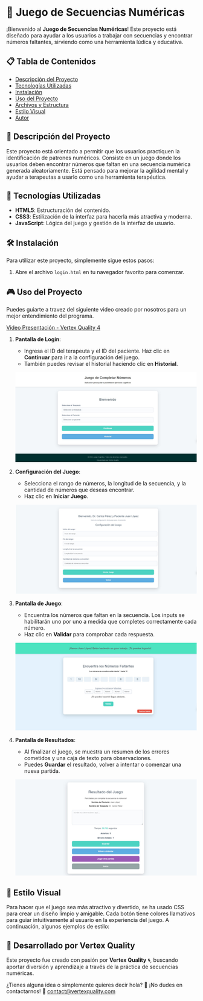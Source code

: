 # 🧩 Juego de Secuencias Numéricas

¡Bienvenido al **Juego de Secuencias Numéricas**! Este proyecto está diseñado para ayudar a los usuarios a trabajar con secuencias y encontrar números faltantes, sirviendo como una herramienta lúdica y educativa.

## 📋 Tabla de Contenidos
- [Descripción del Proyecto](#descripcion-del-proyecto)
- [Tecnologías Utilizadas](#tecnologias-utilizadas)
- [Instalación](#instalacion)
- [Uso del Proyecto](#uso-del-proyecto)
- [Archivos y Estructura](#archivos-y-estructura)
- [Estilo Visual](#estilo-visual)
- [Autor](#autor)

## 📖 Descripción del Proyecto <a name="descripcion-del-proyecto"></a>
Este proyecto está orientado a permitir que los usuarios practiquen la identificación de patrones numéricos. Consiste en un juego donde los usuarios deben encontrar números que faltan en una secuencia numérica generada aleatoriamente. Está pensado para mejorar la agilidad mental y ayudar a terapeutas a usarlo como una herramienta terapéutica.

## 🚀 Tecnologías Utilizadas <a name="tecnologias-utilizadas"></a>
- **HTML5**: Estructuración del contenido.
- **CSS3**: Estilización de la interfaz para hacerla más atractiva y moderna.
- **JavaScript**: Lógica del juego y gestión de la interfaz de usuario.

## 🛠 Instalación <a name="instalacion"></a>
Para utilizar este proyecto, simplemente sigue estos pasos:

1. Abre el archivo `login.html` en tu navegador favorito para comenzar.

## 🎮 Uso del Proyecto <a name="uso-del-proyecto"></a>
Puedes guiarte a travez del siguiente video creado por nosotros para un mejor entendimiento del programa. 

[Video Presentación - Vertex Quality 4](https://youtu.be/zKOd44bUAS8)


1. **Pantalla de Login**: 
   - Ingresa el ID del terapeuta y el ID del paciente. Haz clic en **Continuar** para ir a la configuración del juego.
   - También puedes revisar el historial haciendo clic en **Historial**.

   ![Login](img/Login.jpg)

2. **Configuración del Juego**:
   - Selecciona el rango de números, la longitud de la secuencia, y la cantidad de números que deseas encontrar.
   - Haz clic en **Iniciar Juego**.

   ![Configuración](img/config.jpg)

3. **Pantalla de Juego**:
   - Encuentra los números que faltan en la secuencia. Los inputs se habilitarán uno por uno a medida que completes correctamente cada número.
   - Haz clic en **Validar** para comprobar cada respuesta.

   ![Juego](img/game.jpg)

4. **Pantalla de Resultados**:
   - Al finalizar el juego, se muestra un resumen de los errores cometidos y una caja de texto para observaciones.
   - Puedes **Guardar** el resultado, volver a intentar o comenzar una nueva partida.

   ![Resultados](img/Resultado.jpg)

## 🌟 Estilo Visual <a name="estilo-visual"></a>
Para hacer que el juego sea más atractivo y divertido, se ha usado CSS para crear un diseño limpio y amigable. Cada botón tiene colores llamativos para guiar intuitivamente al usuario en la experiencia del juego. A continuación, algunos ejemplos de estilo:

## 🤖 Desarrollado por Vertex Quality
Este proyecto fue creado con pasión por **Vertex Quality** 🌀, buscando aportar diversión y aprendizaje a través de la práctica de secuencias numéricas. 

¿Tienes alguna idea o simplemente quieres decir hola? 🌟
¡No dudes en contactarnos! 📧 [contact@vertexquality.com](mailto:contact@vertexquality.com)

